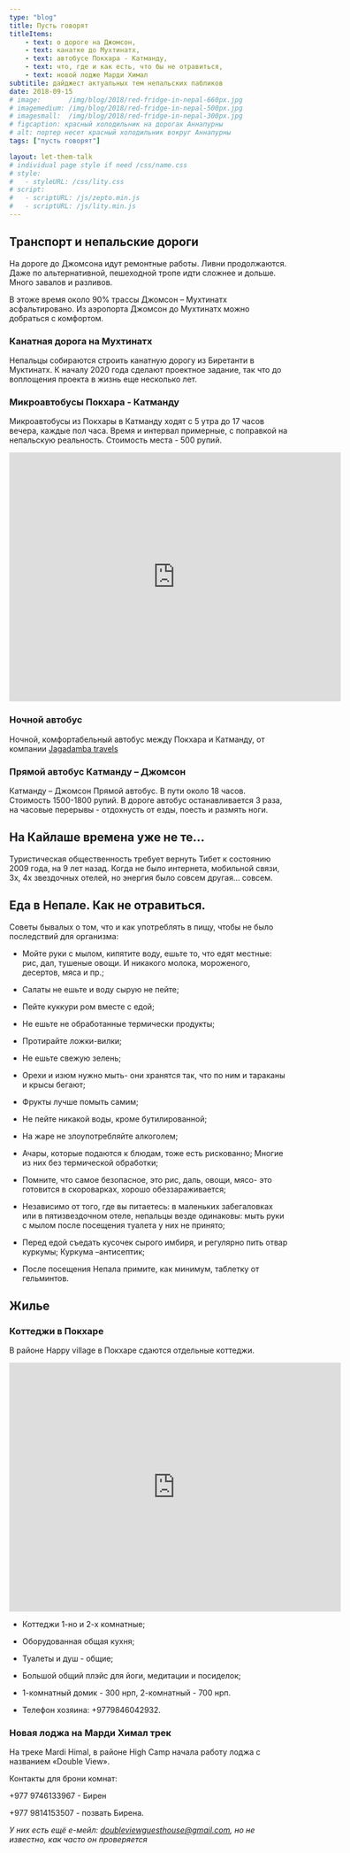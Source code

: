 ```yaml
---
type: "blog"
title: Пусть говорят
titleItems: 
    - text: о дороге на Джомсон, 
    - text: канатке до Мухтинатх, 
    - text: автобусе Покхара - Катманду,
    - text: что, где и как есть, что бы не отравиться,
    - text: новой лодже Марди Химал
subtitile: дайджест актуальных тем непальских пабликов
date: 2018-09-15
# image:       /img/blog/2018/red-fridge-in-nepal-660px.jpg
# imagemedium: /img/blog/2018/red-fridge-in-nepal-500px.jpg
# imagesmall:  /img/blog/2018/red-fridge-in-nepal-300px.jpg
# figcaption: красный холодильник на дорогах Аннапурны
# alt: портер несет красный холодильник вокруг Аннапурны
tags: ["пусть говорят"]

layout: let-them-talk
# individual page style if need /css/name.css
# style:
#   - styleURL: /css/lity.css
# script:
#   - scriptURL: /js/zepto.min.js
#   - scriptURL: /js/lity.min.js
---
```


## Транспорт и непальские дороги

На дороге до Джомсона идут ремонтные работы. Ливни продолжаются. Даже по альтернативной, пешеходной тропе идти сложнее и дольше. Много завалов и разливов. 

В этоже время около 90% трассы Джомсон – Мухтинатх асфальтировано. Из аэропорта Джомсон до Мухтинатх можно добраться с комфортом.

### Канатная дорога на Мухтинатх

Непальцы собираются строить канатную дорогу из Биретанти в Муктинатх. К началу 2020 года сделают проектное задание, так что до воплощения проекта в жизнь еще несколько лет.

### Микроавтобусы Покхара - Катманду

Микроавтобусы из Покхары в Катманду ходят с 5 утра до 17 часов вечера, каждые пол часа. Время и интервал примерные, с поправкой на непальскую реальность. 
Стоимость места - 500 рупий. 
<section class="iframe-container mw7 center">
<iframe src="https://www.google.com/maps/embed?pb=!1m18!1m12!1m3!1d3515.8986838125693!2d83.98469291507317!3d28.210390632586304!2m3!1f0!2f0!3f0!3m2!1i1024!2i768!4f13.1!3m3!1m2!1s0x0%3A0xb9562ebec135697a!2sMicro+Bus+Ticket+Counter%2C+Nayabazar+Rd%2C+Pokhara+33700%2C+Nepal!5e0!3m2!1sen!2sru!4v1537125990105" width="600" height="450" frameborder="0" style="border:0" allowfullscreen></iframe>
</section>

### Ночной автобус

Ночной, комфортабельный автобус между Покхара и Катманду, от компании  [Jagadamba travels](http://pkrjagadamba.com/)

### Прямой автобус Катманду – Джомсон

Катманду – Джомсон Прямой автобус. В пути около 18 часов. Стоимость 1500-1800 рупий. В дороге автобус останавливается 3 раза, на часовые перерывы - отдохнусть от езды, поесть и размять ноги.

## На Кайлаше времена уже не те...

Туристическая общественность требует вернуть Тибет к состоянию 2009 года, на 9 лет назад. Когда не было интернета, мобильной связи, 3х, 4х звездочных отелей, но энергия было совсем другая... совсем.

## Еда в Непале. Как не отравиться.

Советы бывалых о том, что и как употреблять в пищу, чтобы не было последствий для организма:

* Мойте руки с мылом, кипятите воду, ешьте то, что едят местные: рис, дал, тушеные овощи. И никакого молока, мороженого, десертов, мяса и пр.;

* Салаты не ешьте и воду сырую не пейте;

* Пейте куккури ром вместе с едой;

* Не ешьте не обработанные термически продукты; 

* Протирайте ложки-вилки; 

* Не ешьте свежую зелень; 

* Орехи и изюм нужно мыть- они хранятся так, что по ним и тараканы и крысы бегают; 

* Фрукты лучше помыть самим; 

* Не пейте никакой воды, кроме бутилированной;

* На жаре не злоупотребляйте алкоголем; 

* Ачары, которые подаются к блюдам, тоже есть рискованно; Многие из них без термической обработки; 

* Помните, что самое безопасное, это рис, даль, овощи, мясо- это готовится в скороварках, хорошо обеззараживается; 

* Независимо от того, где вы питаетесь: в маленьких забегаловках или в пятизвездочном отеле, непальцы везде одинаковы: мыть руки с мылом после посещения туалета у них не принято;

* Перед едой съедать кусочек сырого имбиря, и регулярно пить отвар куркумы; Куркума –антисептик;

* После посещения Непала примите, как минимум, таблетку от гельминтов.


## Жилье

### Коттеджи в Покхаре

В районе Happy village в Покхаре сдаются отдельные коттеджи. 

<section class="iframe-container mw7 center">
<iframe src="https://www.google.com/maps/embed?pb=!1m14!1m8!1m3!1d14062.337404881479!2d83.94032555186769!3d28.219938275189588!3m2!1i1024!2i768!4f13.1!3m3!1m2!1s0x0%3A0x82beefd18db11add!2sHappy+Village!5e0!3m2!1sen!2sru!4v1537126199640" width="600" height="450" frameborder="0" style="border:0" allowfullscreen></iframe>
</section>

* Коттеджи 1-но и 2-х комнатные;

* Оборудованная общая кухня;

* Туалеты и душ - общие;

* Большой общий плэйс для йоги, медитации и посиделок;

* 1-комнатный домик - 300 нрп, 2-комнатный - 700 нрп.

* Телефон хозяина: +9779846042932.

### Новая лоджа на Марди Химал трек

На треке Mardi Himal, в районе High Сamp начала работу лоджа с названием «Double View».

Контакты для брони комнат:

+977 9746133967 - Бирен

+977 9814153507 - позвать Бирена.

*У них есть ещё е-мейл: doubleviewguesthouse@gmail.com, но не известно, как часто он проверяется*
